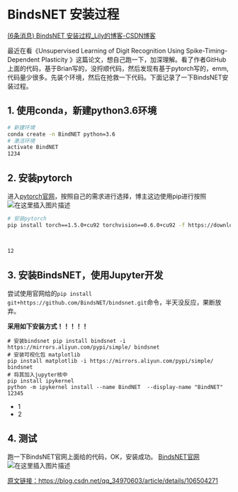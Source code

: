 # BindsNET 安装过程

[(6条消息) BindsNET 安装过程_Lily的博客-CSDN博客](https://blog.csdn.net/fanlily913/article/details/106528194)

最近在看《Unsupervised Learning of Digit Recognition Using Spike-Timing-Dependent Plasticity 》这篇论文，想自己跑一下，加深理解。看了作者GitHub上面的代码，基于Brian写的，没捋顺代码，然后发现有基于pytorch写的，emm,代码量少很多。先装个环境，然后在抢救一下代码。下面记录了一下BindsNET安装过程。

## 1. 使用conda，新建python3.6环境

```bash
# 新建环境
conda create -n BindNET python=3.6
# 激活环境
activate BindNET
1234
```

## 2. 安装pytorch

进入[pytorch官网](https://pytorch.org/)，按照自己的需求进行选择，博主这边使用pip进行按照
![在这里插入图片描述](https://img-blog.csdnimg.cn/20200602203943461.png?x-oss-process=image/watermark,type_ZmFuZ3poZW5naGVpdGk,shadow_10,text_aHR0cHM6Ly9ibG9nLmNzZG4ubmV0L3FxXzM0OTcwNjAz,size_16,color_FFFFFF,t_70)

```bash
# 安装pytorch
pip install torch==1.5.0+cu92 torchvision==0.6.0+cu92 -f https://download.pytorch.org/whl/torch_stable.html

 
 
12
```

## 3. 安装BindsNET，使用Jupyter开发

尝试使用官网给的`pip install git+https://github.com/BindsNET/bindsnet.git`命令，半天没反应，果断放弃。

**采用如下安装方式！！！！！**

```
# 安装bindsnet pip install bindsnet -i https://mirrors.aliyun.com/pypi/simple/ bindsnet   
# 安装可视化包 matplotlib
pip install matplotlib -i https://mirrors.aliyun.com/pypi/simple/ bindsnet  
# 将其加入jupyter核中
pip install ipykernel
python -m ipykernel install --name BindNET  --display-name "BindNET"
12345
```

- 1
- 2

## 4. 测试

跑一下BindsNET官网上面给的代码，OK，安装成功。
[BindsNET官网](https://bindsnet-docs.readthedocs.io/guide/guide_part_i.html#creating-a-network)
![在这里插入图片描述](https://img-blog.csdnimg.cn/20200602204637419.png?x-oss-process=image/watermark,type_ZmFuZ3poZW5naGVpdGk,shadow_10,text_aHR0cHM6Ly9ibG9nLmNzZG4ubmV0L3FxXzM0OTcwNjAz,size_16,color_FFFFFF,t_70)

[原文链接：](https://blog.csdn.net/qq_34970603/article/details/106504271)https://blog.csdn.net/qq_34970603/article/details/106504271